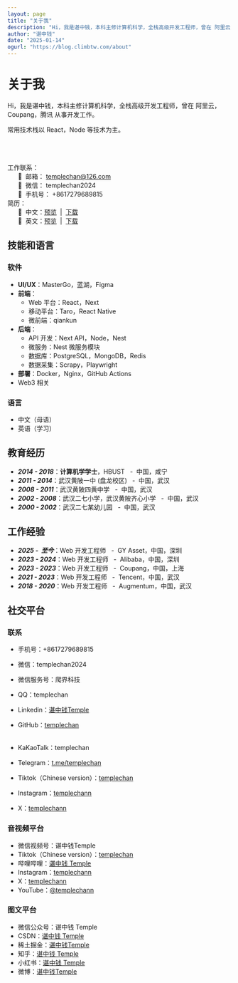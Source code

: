 ```yaml
---
layout: page
title: "关于我"
description: "Hi，我是谌中钱，本科主修计算机科学，全栈高级开发工程师，曾在 阿里云，腾讯，Coupang 从事开发工作。常用技术栈以 React，Node 等技术为主。"
author: "谌中钱"
date: "2025-01-14"
ogurl: "https://blog.climbtw.com/about"
---
```


# 关于我

Hi，我是谌中钱，本科主修计算机科学，全栈高级开发工程师，曾在 阿里云，Coupang，腾讯 从事开发工作。

常用技术栈以 React，Node 等技术为主。

<br /><br /><br />
工作联系：<br />
&nbsp;&nbsp;&nbsp;&nbsp;&nbsp;&nbsp;🐒&nbsp;&nbsp;邮箱： [templechan@126.com](mailto:templechan@126.com)<br />
&nbsp;&nbsp;&nbsp;&nbsp;&nbsp;&nbsp;🐒&nbsp;&nbsp;微信： templechan2024<br />
&nbsp;&nbsp;&nbsp;&nbsp;&nbsp;&nbsp;🐒&nbsp;&nbsp;手机号： +8617279689815<br />
简历：<br />
&nbsp;&nbsp;&nbsp;&nbsp;&nbsp;&nbsp;🐒&nbsp;&nbsp;中文：<a href="/doc/cv.pdf" title="前端开发 - 谌中钱 - 7年经验 - 本科 - 17279689815.pdf">预览</a> &nbsp;|&nbsp; <a href="/doc/cv.pdf" download="前端开发 - 谌中钱 - 7年经验 - 本科 - 17279689815.pdf" title="前端开发 - 谌中钱 - 7年经验 - 本科 - 17279689815.pdf">下载</a><br />
&nbsp;&nbsp;&nbsp;&nbsp;&nbsp;&nbsp;🐒&nbsp;&nbsp;英文：<a href="/doc/cv-en.pdf" title="Front-end Development - Temple Chan - 7 Years Experience - Bachelor - 17279689815.pdf">预览</a> &nbsp;|&nbsp; <a href="/doc/cv-en.pdf" download="Front-end Development - Temple Chan - 7 Years Experience - Bachelor - 17279689815.pdf" title="Front-end Development - Temple Chan - 7 Years Experience - Bachelor - 17279689815.pdf">下载</a>

## 技能和语言

### 软件

- **UI/UX**：MasterGo，蓝湖，Figma
- **前端**：
    - Web 平台：React，Next
    - 移动平台：Taro，React Native
    - 微前端：qiankun
- **后端**：
    - API 开发：Next API，Node，Nest
    - 微服务：Nest 微服务模块
    - 数据库：PostgreSQL，MongoDB，Redis
    - 数据采集：Scrapy，Playwright
- **部署**：Docker，Nginx，GitHub Actions
- Web3 相关

### 语言

- 中文（母语）
- 英语（学习）

## 教育经历

- ***2014 - 2018***：**计算机学学士**，HBUST &nbsp;&nbsp;-&nbsp; 中国，咸宁
- ***2011 - 2014***：武汉黄陂一中 (盘龙校区) &nbsp;&nbsp;-&nbsp; 中国，武汉
- ***2008 - 2011***：武汉黄陂四黄中学 &nbsp;&nbsp;-&nbsp; 中国，武汉
- ***2002 - 2008***：武汉二七小学，武汉黄陂齐心小学 &nbsp;&nbsp;-&nbsp; 中国，武汉
- ***2000 - 2002***：武汉二七某幼儿园 &nbsp;&nbsp;-&nbsp; 中国，武汉

## 工作经验

- ***2025 - &nbsp;至今***：Web 开发工程师 &nbsp;&nbsp;-&nbsp; ‌GY Asset，中国，深圳
- ***2023 - 2024***：Web 开发工程师 &nbsp;&nbsp;-&nbsp; Alibaba，中国，深圳
- ***2023 - 2023***：Web 开发工程师 &nbsp;&nbsp;-&nbsp; Coupang，中国，上海
- ***2021 - 2023***：Web 开发工程师 &nbsp;&nbsp;-&nbsp; Tencent，中国，武汉
- ***2018 - 2020***：Web 开发工程师 &nbsp;&nbsp;-&nbsp; Augmentum，中国，武汉

## 社交平台

### 联系

- 手机号：+8617279689815
- 微信：templechan2024
- 微信服务号：爬界科技
- QQ：templechan
- Linkedin：[谌中钱Temple](https://www.linkedin.com/in/templechan)
- GitHub：[templechan](https://github.com/templechan) <br /><br />

- KaKaoTalk：templechan
- Telegram：[t.me/templechan](https://t.me/templechan)
- Tiktok（Chinese version）：[templechan](https://www.douyin.com/user/MS4wLjABAAAA84o70K2c9LEZXJ9fHp0deVyvxMudni7rQgAahjtoWIX34SCg61Gbf6H4HYKneZsW)
- Instagram：[templechann](https://www.instagram.com/templechann)
- X：[templechann](https://x.com/templechann)

### 音视频平台

- 微信视频号：谌中钱Temple
- Tiktok（Chinese version）：[templechan](https://www.douyin.com/user/MS4wLjABAAAA84o70K2c9LEZXJ9fHp0deVyvxMudni7rQgAahjtoWIX34SCg61Gbf6H4HYKneZsW)
- 哔哩哔哩：[谌中钱 Temple](https://space.bilibili.com/3546602247555636)
- Instagram：[templechann](https://www.instagram.com/templechann)
- X：[templechann](https://x.com/templechann)
- YouTube：[@templechann](https://www.youtube.com/@templechann)

### 图文平台

- 微信公众号：谌中钱 Temple
- CSDN：[谌中钱 Temple](https://blog.csdn.net/2301_82344373)
- 稀土掘金：[谌中钱Temple](https://juejin.cn/user/3617844579024624)
- 知乎：[谌中钱 Temple](https://www.zhihu.com/people/templechan)
- 小红书：[谌中钱 Temple](https://www.xiaohongshu.com/user/profile/658fc18d0000000022017e5a)
- 微博：[谌中钱Temple](https://weibo.com/u/7893774034)

